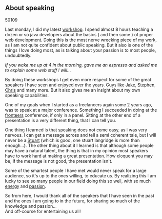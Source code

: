 <article><h2>About speaking</h2><time><span class="day">5</span><span class="month">0</span><span class="year">109</span></time><p>Last monday, I did my latest <a href="http://www.slideshare.net/wnas/frontend-workshop-presentation">workshop</a>. I spend almost 8 hours teaching a dozen or so java developers about the basics ( and then some ) of proper web development. Doing this is the most nerve wrecking piece of my work, as I am not quite confident about public speaking. But it also is one of the things I love doing most, as is talking about your passion is to most people, undoubtedly.</p><p><em>If you wake me up at 4 in the morning, gave me an espresso and asked me to explain some web stuff I will...</em></p><p>By doing these workshops I get even more respect for some of the great speakers I have seen and enjoyed over the years. Guys like <a href="http://www.vivabit.com/atmediaAjax/speakers/#jake" rel="met">Jake</a>, <a href="http://fronteers.nl/congres/2008/speakers#stephen-hay" rel="met">Stephen</a>, <a href="http://www.wait-till-i.com/" rel="met">Chris</a> and many more. But it also gives me an insight about my own speaking capabilities.</p><p>One of my goals when I started as a freelancers again some 2 years ago, was to speak at a major conference. Something I succeeded in doing at the <a href="http://fronteers.nl/congres/2008/speakers#wilfred-nas" rel="me">fronteers</a> conference, if only in a panel. Sitting at the other end of a presentation is a very different thing, that I can tell you.</p><p>One thing I learned is that speaking does not come easy, as I was very nervous. I can get a message across and tell a semi coherent tale, but I will never be a <a href="http://www.kryogenix.org/days/" rel="met">Stuart</a> (which is good, one stuart langridge is more than enough...). The other thing about it I learned is that although some people may have a natural talent, the thing is that in my opinion most speakers have to work hard at making a great presentation. How eloquent you may be, if the message is not good, the presentation isn't.</p><p>Some of the smartest people I have met would never speak for a large audience, so it's up to the ones willing, to educate us. By realizing this I am lucky to see so many people in our field doing this so well, with so much <a href="http://nate.koechley.com/blog/" rel="met">energy</a> and <a href="http://molly.com/" rel="met">passion</a>.</p><p>So from here, I would thank all of the speakers that I have seen in the past and the ones I am going to in the future, for sharing so much of the knowledge and passion...<br />And off-course for entertaining us all!</p></article>